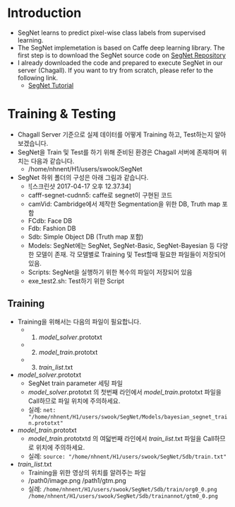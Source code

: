 # Introduction

* SegNet learns to predict pixel-wise class labels from supervised learning.
* The SegNet implemetation is based on Caffe deep learning library. The first step is to download the SegNet source code on [SegNet Repository](https://github.com/alexgkendall/caffe-segnet)
* I already downloaded the code and prepared to execute SegNet in our server (Chagall). If you want to try from scratch, please refer to the following link.
    * [SegNet Tutorial](http://mi.eng.cam.ac.uk/projects/segnet/tutorial.html)

# Training & Testing
* Chagall Server 기준으로 실제 데이터를 어떻게 Training 하고, Test하는지 알아보겠습니다. 
* SegNet을 Train 및 Test를 하기 위해 준비된 환경은 Chagall 서버에 존재하며 위치는 다음과 같습니다. 
    *  /home/nhnent/H1/users/swook/SegNet
*  SegNet 하위 폴더의 구성은 아래 그림과 같습니다. 
    *  ![스크린샷 2017-04-17 오후 12.37.34]
    *  cafff-segnet-cudnn5: caffe로 segnet이 구현된 코드 
    *  camVid: Cambridge에서 제작한 Segmentation을 위한 DB, Truth map 포함
    *  FCdb: Face DB
    *  Fdb: Fashion DB
    *  Sdb: Simple Object DB (Truth map 포함)
    *  Models: SegNet에는 SegNet, SegNet-Basic, SegNet-Bayesian 등 다양한 모델이 존재. 각 모델별로 Training 및 Test할때 필요한 파일들이 저장되어 있음. 
    *  Scripts: SegNet을 실행하기 위한 복수의 파일이 저장되어 있음
    *  exe_test2.sh: Test하기 위한 Script
## Training
* Training을 위해서는 다음의 파일이 필요합니다.
    * 1. *model_solver*.prototxt
    * 2. *model_train*.prototxt
    * 3. *train_list*.txt
* *model_solver*.prototxt
    * SegNet train parameter 세팅 파일
    * *model_solver*.prototxt 의 첫번째 라인에서 *model_train*.prototxt 파일을 Call하므로 파일 위치에 주의하세요.
    * 실례: ```net: "/home/nhnent/H1/users/swook/SegNet/Models/bayesian_segnet_train.prototxt" ``` 
* *model_train*.prototxt
    * *model_train*.prototxtd 의 여덟번째 라인에서 *train_list*.txt 파일을 Call하므로 위치에 주의하세요.
    * 실례: ```source: "/home/nhnent/H1/users/swook/SegNet/Sdb/train.txt"```
* *train_list*.txt
    * Training을 위한 영상의 위치를 알려주는 파일
    * /path0/image.png /path1/gtm.png
    * 실례: ```/home/nhnent/H1/users/swook/SegNet/Sdb/train/org0_0.png /home/nhnent/H1/users/swook/SegNet/Sdb/trainannot/gtm0_0.png```
